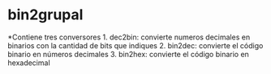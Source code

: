 # bin2grupal

*Contiene tres conversores
	1. dec2bin: convierte numeros decimales en binarios con la cantidad de bits que indiques
	2. bin2dec: convierte el código binario en números decimales
	3. bin2hex: convierte el código binario en hexadecimal